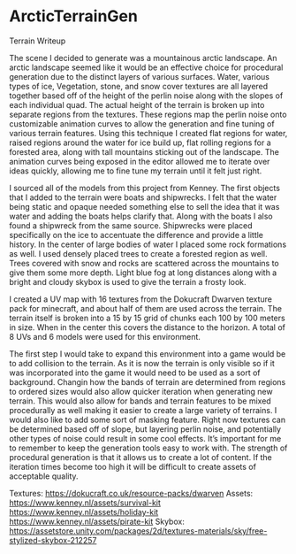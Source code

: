 # ArcticTerrainGen

Terrain Writeup

The scene I decided to generate was a mountainous arctic landscape. An arctic landscape seemed like it would be an effective choice for procedural generation due to the distinct layers of various surfaces. Water, various types of ice, Vegetation,  stone, and snow cover textures are all layered together based off of the height of the perlin noise along with the slopes of each individual quad. The actual height of the terrain is broken up into separate regions from the textures. These regions map the perlin noise onto customizable animation curves to allow the generation and fine tuning of various terrain features. Using this technique I created flat regions for water, raised regions around the water for ice build up, flat rolling regions for a forested area, along with tall mountains sticking out of the landscape. The animation curves being exposed in the editor allowed me to iterate over ideas quickly, allowing me to fine tune my terrain until it felt just right.

I sourced all of the models from this project from Kenney. The first objects that I added to the terrain were boats and shipwrecks. I felt that the water being static and opaque needed something else to sell the idea that it was water and adding the boats helps clarify that. Along with the boats I also found a shipwreck from the same source. Shipwrecks were placed specifically on the ice to accentuate the difference and provide a little history. In the center of large bodies of water I placed some rock formations as well.  I used densely placed trees to create a forested region as well. Trees covered with snow and rocks are scattered across the mountains to give them some more depth. Light blue fog at long distances  along with a bright and cloudy skybox is used to give the terrain a frosty look.

I created a UV map with 16 textures from the Dokucraft Dwarven texture pack for minecraft, and about half of them are used across the terrain. The terrain itself is broken into a 15 by 15 grid of chunks each 100 by 100 meters in size. When in the center this covers the distance to the horizon.  A total of 8 UVs and 6 models were used for this environment.

The first step I would take to expand this environment into a game would be to add collision to the terrain. As it is now the terrain is only visible so if it was incorporated into the game it would need to be used as a sort of background. Changin how the bands of terrain are determined from regions to ordered sizes would also allow quicker iteration when generating new terrain. This would also allow for bands and terrain features to be mixed procedurally as well making it easier to create a large variety of terrains. I would also like to add some sort of masking feature. Right now textures can be determined based off of slope, but layering perlin noise, and potentially other types of noise could result in some cool effects.  It’s important for me to remember to keep the generation tools easy to work with. The strength of procedural generation is that it allows us to create a lot of content. If the iteration times become too high it will be difficult to create assets of acceptable quality.

Textures:
https://dokucraft.co.uk/resource-packs/dwarven
Assets:
https://www.kenney.nl/assets/survival-kit
https://www.kenney.nl/assets/holiday-kit
https://www.kenney.nl/assets/pirate-kit
Skybox:
https://assetstore.unity.com/packages/2d/textures-materials/sky/free-stylized-skybox-212257
